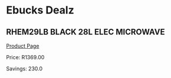 
# Ebucks Dealz
## RHEM29LB BLACK 28L ELEC MICROWAVE
[Product Page](https://www.ebucks.com/web/shop/productSelected.do?prodId=1173102548&catId=704989856)

Price: R1369.00

Savings: 230.0


	